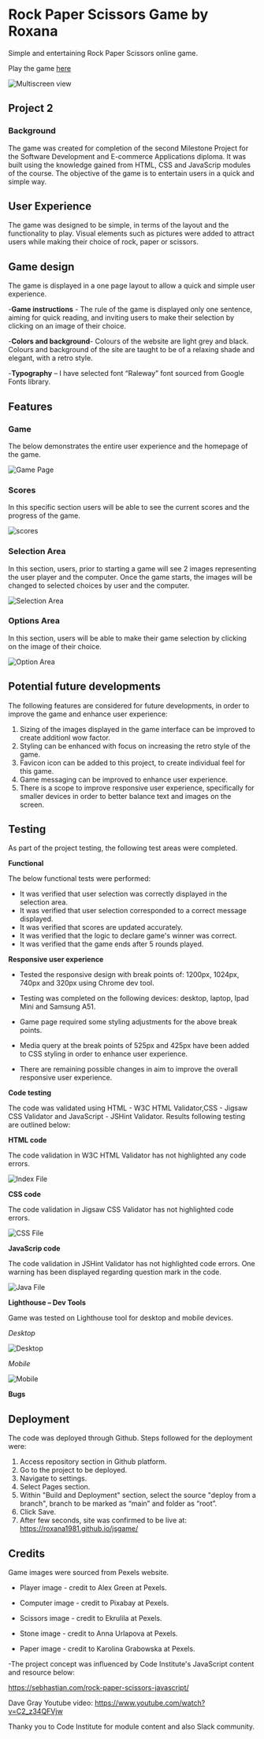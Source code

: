 # Rock Paper Scissors Game by Roxana

Simple and entertaining Rock Paper Scissors online game. 

Play the game [here](https://roxana1981.github.io/jsgame/)

![Multiscreen view](assets/images/multi.jpg)

## Project 2

### Background

The game was created for completion of the second Milestone Project for the Software Development and E-commerce Applications diploma. It was built using the knowledge gained from HTML, CSS and JavaScrip modules of the course.
The objective of the game is to entertain users in a quick and simple way.

## User Experience 

The game was designed to be simple, in terms of the layout and the functionality to play. Visual elements such as pictures were added to attract users while making their choice of rock, paper or scissors. 

## Game design 

The game is displayed in a one page layout to allow a quick and simple user experience.

-**Game instructions** - The rule of the game is displayed only one sentence, aiming for quick reading, and inviting users to make their selection by clicking on an image of their choice.

-**Colors and background**- Colours of the website are light grey and black. Colours and background of the site are taught to be of a relaxing shade and elegant, with a retro style.

-**Typography** – I have selected font “Raleway” font sourced from Google Fonts library.

## Features 

### Game

The below demonstrates the entire user experience and the homepage of the game.

![Game Page](assets/images/page.jpg)

### Scores

In this specific section users will be able to see the current scores and the progress of the game.

![scores](assets/images/score.jpg)

### Selection Area

In this section, users, prior to starting a game will see 2 images representing the user player and the computer. Once the game starts, the images will be changed to selected choices by user and the computer.

![Selection Area](assets/images/selection.jpg)

### Options Area

In this section, users will be able to make their game selection by clicking on the image of their choice.

![Option Area](assets/images/options.jpg)

## Potential future developments

The following features are considered for future developments, in order to improve the game and enhance user experience:

1. Sizing of the images displayed in the game interface can be improved to create additionl wow factor.
2. Styling can be enhanced with focus on increasing the retro style of the game.
3. Favicon icon can be added to this project, to create individual feel for this game.
4. Game messaging can be improved to enhance user experience.
5. There is a scope to improve responsive user experience, specifically for smaller devices in order to better balance text and images on the screen.

## Testing 

As part of the project testing, the following test areas were completed.

**Functional**

The below functional tests were performed:

- It was verified that user selection was correctly displayed in the selection area.
- It was verified that user selection corresponded to a correct message displayed.
- It was verified that scores are updated accurately.
- It was verified that the logic to declare game's winner was correct.
- It was verified that the game ends after 5 rounds played.

**Responsive user experience**

- Tested the responsive design with break points of: 1200px, 1024px, 740px and 320px using Chrome dev tool.

- Testing was completed on the following devices: desktop, laptop, Ipad Mini and Samsung A51.

- Game page required some styling adjustments for the above break points.

- Media query at the break points of 525px and 425px have been added to CSS styling in order to enhance user experience.

- There are remaining possible changes in aim to improve the overall responsive user experience.

**Code testing**

The code was validated using HTML - W3C HTML Validator,CSS - Jigsaw CSS Validator and JavaScript - JSHint Validator.
Results following testing are outlined below:

**HTML code**

The code validation in W3C HTML Validator has not highlighted any code errors.

![Index File](assets/images/html.jpg)

**CSS code**

The code validation in Jigsaw CSS Validator has not highlighted code errors.

![CSS File](assets/images/css.jpg)

**JavaScrip code**

The code validation in JSHint Validator has not highlighted code errors. One warning has been displayed regarding question mark in the code.

![Java File](assets/images/javascript.jpg)

**Lighthouse – Dev Tools**

Game was tested on Lighthouse tool for desktop and mobile devices.

*Desktop*

![Desktop](assets/images/dlighthouse.jpg)

*Mobile*

![Mobile](assets/images/mlighthouse.jpg)

**Bugs**

## Deployment

The code was deployed through Github. Steps followed for the deployment were:

1. Access repository section in Github platform.
2. Go to the project to be deployed.
3. Navigate to settings.
4. Select Pages section.
5. Within "Build and Deployment" section, select the source "deploy from a branch", branch to be marked as “main” and folder as “root”.
6. Click Save.
7. After few seconds, site was confirmed to be live at: https://roxana1981.github.io/jsgame/

## Credits

Game images were sourced from Pexels website.

- Player image - credit to Alex Green at Pexels.

- Computer image - credit to Pixabay at Pexels.

- Scissors image - credit to Ekrulila at Pexels.

- Stone image - credit to Anna Urlapova at Pexels.

- Paper image - credit to Karolina Grabowska at Pexels.

-The project concept was influenced by Code Institute's JavaScript content and resource below:

https://sebhastian.com/rock-paper-scissors-javascript/

Dave Gray Youtube video: https://www.youtube.com/watch?v=C2_z34QFVjw

Thanky you to Code Institute for module content and also Slack community.

